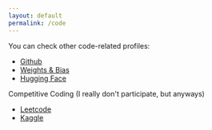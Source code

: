 ```yaml
---
layout: default
permalink: /code
---
```


You can check other code-related profiles:

* [Github](https://github.com/astrocronopio/)
* [Weights & Bias](https://wandb.ai/ponci)
* [Hugging Face](https://huggingface.co/ponci)

Competitive Coding (I really don't participate, but anyways)

* [Leetcode](https://leetcode.com/pomberorajy/)
* [Kaggle]()
